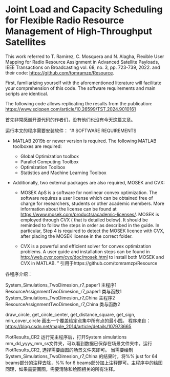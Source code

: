 # Joint Load and Capacity Scheduling for Flexible Radio Resource Management of High-Throughput Satellites

This work referred to	T. Ramirez, C. Mosquera and N. Alagha, Flexible User Mapping for Radio Resource Assignment in Advanced Satellite Payloads, IEEE Transactions on Broadcasting vol. 68, no. 3, pp. 723-739, 2022.
and their code: https://github.com/tomramzp/Resource.

First, familiarizing yourself with the aforementioned literature will facilitate your comprehension of this code.  The software requirements and main scripts are identical.

The following code allows replicating the results from the publication:
https://www.sciopen.com/article/10.26599/TST.2024.9010161

首先非常感谢开源代码的作者们，没有他们也没有今天这篇文章。

运行本文的程序需要安装软件：
“# SOFTWARE REQUIREMENTS

- MATLAB 2019b or newer version is required. The following MATLAB toolboxes are required:
	- Global Optimization toolbox
	- Parallel Computing Toolbox
	- Optimization Toolbox
	- Statistics and Machine Learning Toolbox

- Additionally, two external packages are also required, MOSEK and CVX: 

	- MOSEK ApS is a software for nonlinear convex optimization. The software requires a user license which can be obtained free of charge for researchers, students or other academic members. More information about the license can be found at https://www.mosek.com/products/academic-licenses/.  MOSEK is employed through CVX ( that is detailed below). It should be reminded to follow the steps in order as described in the guide. In particular,  Step 4  is required to detect the MOSEK licence with CVX, after placing the MOSEK license in the correct folder. 

	- CVX is a powerful and efficient solver for convex optimization problems. A user guide and installation steps can be found in http://web.cvxr.com/cvx/doc/mosek.html
       	  to install both MOSEK and CVX in MATLAB.
”
引用于https://github.com/tomramzp/Resource

各程序介绍：

System_Simulations_TwoDimesion_r7_paper1 主程序1
ResourceAssignmentTwoDimesion_r7_paper1 类与函数1
System_Simulations_TwoDimesion_r7_China 主程序2
ResourceAssignmentTwoDimesion_r7_China 类与函数2

draw_circle, get_circle_center,  get_distance_square, get_sign, min_cover_circle 画出一个覆盖给定点集中所有点的最小圆。
程序来自：https://blog.csdn.net/maple_2014/article/details/107973665

PlotResults_CR2 运行完主程序后，打开System simulations mm_dd_yyyy_mm_ss文件夹，可以看到数据已保存在场景文件夹中。运行PlotResults_CR2, 选择需要画图的场景文件夹即可。
当需要绘制 System_Simulations_TwoDimesion_r7_China 的结果时，将%% just for 64 beams部分的注释去除，%% for 6 beams部分加上注释即可。主程序中的绘图同理，如果需要画图，需要清除和绘图相关的所有注释。


